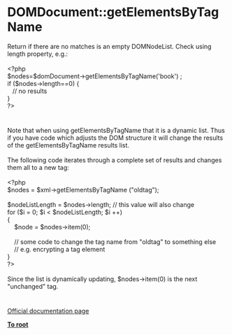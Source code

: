 # DOMDocument::getElementsByTagName




<div class="phpcode"><span class="html">
Return if there are no matches is an empty DOMNodeList. Check using length property, e.g.:
<br>
<br><span class="default">&lt;?php
<br>$nodes</span><span class="keyword">=</span><span class="default">$domDocument</span><span class="keyword">-&gt;</span><span class="default">getElementsByTagName</span><span class="keyword">(</span><span class="string">&apos;book&apos;</span><span class="keyword">) ; 
<br>if (</span><span class="default">$nodes</span><span class="keyword">-&gt;</span><span class="default">length</span><span class="keyword">==</span><span class="default">0</span><span class="keyword">) {
<br>&#xA0;&#xA0; </span><span class="comment">// no results
<br></span><span class="keyword">}
<br></span><span class="default">?&gt;</span>
</span>
</div>
  

#


<div class="phpcode"><span class="html">
Note that when using getElementsByTagName that it is a dynamic list. Thus if you have code which adjusts the DOM structure it will change the results of the getElementsByTagName results list.<br><br>The following code iterates through a complete set of results and changes them all to a new tag:<br><br><span class="default">&lt;?php<br> $nodes </span><span class="keyword">= </span><span class="default">$xml</span><span class="keyword">-&gt;</span><span class="default">getElementsByTagName </span><span class="keyword">(</span><span class="string">&quot;oldtag&quot;</span><span class="keyword">);<br><br> </span><span class="default">$nodeListLength </span><span class="keyword">= </span><span class="default">$nodes</span><span class="keyword">-&gt;</span><span class="default">length</span><span class="keyword">; </span><span class="comment">// this value will also change<br> </span><span class="keyword">for (</span><span class="default">$i </span><span class="keyword">= </span><span class="default">0</span><span class="keyword">; </span><span class="default">$i </span><span class="keyword">&lt; </span><span class="default">$nodeListLength</span><span class="keyword">; </span><span class="default">$i </span><span class="keyword">++)<br> {<br>&#xA0; &#xA0; </span><span class="default">$node </span><span class="keyword">= </span><span class="default">$nodes</span><span class="keyword">-&gt;</span><span class="default">item</span><span class="keyword">(</span><span class="default">0</span><span class="keyword">);<br><br>&#xA0; &#xA0; </span><span class="comment">// some code to change the tag name from &quot;oldtag&quot; to something else<br>&#xA0; &#xA0; // e.g. encrypting a tag element<br> </span><span class="keyword">}<br></span><span class="default">?&gt;<br></span><br>Since the list is dynamically updating, $nodes-&gt;item(0) is the next &quot;unchanged&quot; tag.</span>
</div>
  

#

[Official documentation page](https://www.php.net/manual/en/domdocument.getelementsbytagname.php)

**[To root](/README.md)**